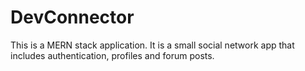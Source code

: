 # DevConnector
This is a MERN stack application. It is a small social network app that includes authentication, profiles and forum posts. 

